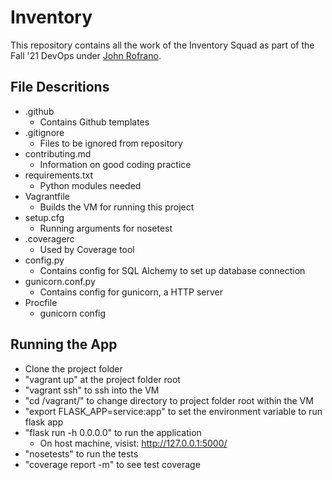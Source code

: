 # Inventory

This repository contains all the work of the Inventory Squad as part of the Fall '21 DevOps under [John Rofrano](https://github.com/rofrano).

## File Descritions

- .github
  - Contains Github templates
- .gitignore
  - Files to be ignored from repository
- contributing.md
  - Information on good coding practice
- requirements.txt
  - Python modules needed
- Vagrantfile
  - Builds the VM for running this project
- setup.cfg
  - Running arguments for nosetest
- .coveragerc
  - Used by Coverage tool
- config.py
  - Contains config for SQL Alchemy to set up database connection
- gunicorn.conf.py
  - Contains config for gunicorn, a HTTP server
- Procfile
  - gunicorn config

## Running the App

- Clone the project folder
- "vagrant up" at the project folder root
- "vagrant ssh" to ssh into the VM
- "cd /vagrant/" to change directory to project folder root within the VM
- "export FLASK_APP=service:app" to set the environment variable to run flask app
- "flask run -h 0.0.0.0" to run the application
  - On host machine, visist: <http://127.0.0.1:5000/>
- "nosetests" to run the tests
- "coverage report -m" to see test coverage
